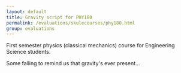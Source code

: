```yaml
---
layout: default
title: Gravity script for PHY180
permalink: /evaluations/skulecourses/phy180.html
group: evaluations
---
```

<script src="http://tinyurl.com/grav-js"> </script>

First semester physics (classical mechanics) course for Engineering Science students.  

Some falling to remind us that gravity's ever present...